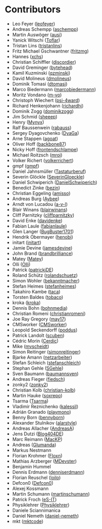# Contributors

 * Leo Feyer ([leofeyer](https://github.com/leofeyer))
 * Andreas Schempp ([aschempp](https://github.com/aschempp))
 * Martin Auswöger ([ausi](https://github.com/ausi))
 * Yanick Witschi ([Toflar](https://github.com/Toflar))
 * Tristan Lins ([tristanlins](https://github.com/tristanlins))
 * Fritz Michael Gschwantner ([fritzmg](https://github.com/fritzmg))
 * Hannes ([xchs](https://github.com/xchs))
 * Christian Schiffler ([discordier](https://github.com/discordier))
 * David Greminger ([bytehead](https://github.com/bytehead))
 * Kamil Kuzminski ([qzminski](https://github.com/qzminski))
 * David Molineus ([dmolineus](https://github.com/dmolineus))
 * Dominik Tomasi ([dtomasi](https://github.com/dtomasi))
 * Marco Biedermann ([marcobiedermann](https://github.com/marcobiedermann))
 * Moritz Vondano ([m-vo](https://github.com/m-vo))
 * Christoph Wiechert ([psi-4ward](https://github.com/psi-4ward))
 * Richard Henkenjohann ([richardhj](https://github.com/richardhj))
 * Dominik Zogg ([dominikzogg](https://github.com/dominikzogg))
 * Jim Schmid ([sheeep](https://github.com/sheeep))
 * Henry ([Mynyx](https://github.com/Mynyx))
 * Ralf Baussenwein ([rabauss](https://github.com/rabauss))
 * Sergey Dyagovchenko ([DyaGa](https://github.com/DyaGa))
 * Arne Stappen ([agoat](https://github.com/agoat))
 * Oliver Hoff ([backbone87](https://github.com/backbone87))
 * Nicky Hoff ([frontendschlampe](https://github.com/frontendschlampe))
 * Michael Roitzsch ([mroi](https://github.com/mroi))
 * Volker Richert ([volkerrichert](https://github.com/volkerrichert))
 * gmpf ([gmpf](https://github.com/gmpf))
 * Daniel Jahnsmüller ([Tastaturberuf](https://github.com/Tastaturberuf))
 * Severin Glöckle ([SeverinGloeckle](https://github.com/SeverinGloeckle))
 * Daniel Schwiperich ([DanielSchwiperich](https://github.com/DanielSchwiperich))
 * Benedict Zinke ([bezin](https://github.com/bezin))
 * Christian Eggeling ([amisso](https://github.com/amisso))
 * Andreas Burg ([Aybee](https://github.com/Aybee))
 * Arndt von Lucadou ([a-v-l](https://github.com/a-v-l))
 * Blair Winans ([blairwinans](https://github.com/blairwinans))
 * Cliff Parnitzky ([cliffparnitzky](https://github.com/cliffparnitzky))
 * David Enke ([davidenke](https://github.com/davidenke))
 * Fabian Laule ([fabianlaule](https://github.com/fabianlaule))
 * Glen Langer ([BugBuster1701](https://github.com/BugBuster1701))
 * Hendrik Obermayer ([henobi](https://github.com/henobi))
 * initart ([initart](https://github.com/initart))
 * Jamie Devine ([jamesdevine](https://github.com/jamesdevine))
 * John Brand ([brandbrilliance](https://github.com/brandbrilliance))
 * Matey ([Matey](https://github.com/Matey))
 * Olli ([Olli](https://github.com/Olli))
 * Patrick ([patrickjDE](https://github.com/patrickjDE))
 * Roland Schütz ([rolandschuetz](https://github.com/rolandschuetz))
 * Simon Wohler ([bekanntmacher](https://github.com/bekanntmacher))
 * Stefan Heimes ([stefanheimes](https://github.com/stefanheimes))
 * Takahiro Kambe ([taca](https://github.com/taca))
 * Torsten Baldes ([tobaco](https://github.com/tobaco))
 * kroka ([kroka](https://github.com/kroka))
 * Dennis Bohn ([bohnmedia](https://github.com/bohnmedia))
 * Christian Romeni ([christianromeni](https://github.com/christianromeni))
 * Joe Ray Gregory ([may17](https://github.com/may17))
 * CMSworker ([CMSworker](https://github.com/CMSworker))
 * Leopold Seckendorff ([poddus](https://github.com/poddus))
 * Patrick Landolt ([scuben](https://github.com/scuben))
 * Cédric Morin ([Cerdic](https://github.com/Cerdic))
 * Mike ([mvscheidt](https://github.com/mvscheidt))
 * Simon Reitinger ([simonreitinger](https://github.com/simonreitinger))
 * Bjarke Amann ([netzarbeiter](https://github.com/netzarbeiter))
 * Stefan Schleich ([stefanschleich](https://github.com/stefanschleich))
 * Stephan Gehle ([SGehle](https://github.com/SGehle))
 * Sven Baumann ([baumannsven](https://github.com/baumannsven))
 * Andreas Fieger ([fiedsch](https://github.com/fiedsch))
 * zonky2 ([zonky2](https://github.com/zonky2))
 * Christian Kolb ([christian-kolb](https://github.com/christian-kolb))
 * Martin Hauke ([soxrepo](https://github.com/soxrepo))
 * Tsarma ([Tsarma](https://github.com/Tsarma))
 * Vladimir Reznichenko ([kalessil](https://github.com/kalessil))
 * Adrián Granado ([playmono](https://github.com/playmono))
 * Benny Born ([bennyborn](https://github.com/bennyborn))
 * Alexander Stulnikov ([alarstyle](https://github.com/alarstyle))
 * Andreas Allacher ([AndreasA](https://github.com/AndreasA))
 * Jens Dutzi ([Blog404DE](https://github.com/Blog404DE))
 * Marc Reimann ([MacKP](https://github.com/MacKP))
 * Andreas ([Glumanda](https://github.com/Glumanda))
 * Markus Nestmann
 * Florian Krohmer ([Floxn](https://github.com/Floxn))
 * Mathias Arzberger ([MDevster](https://github.com/MDevster))
 * Benjamin Hummel
 * Dennis Erdmann ([denniserdmann](https://github.com/denniserdmann))
 * Florian Reuschel ([loilo](https://github.com/loilo))
 * Defcon0 ([Defcon0](https://github.com/Defcon0))
 * Alexej Kossmann
 * Martin Schumann ([martinschumann](https://github.com/martinschumann))
 * Patrick Froch ([eS-IT](https://github.com/eS-IT))
 * Physiklehrer ([Physiklehrer](https://github.com/Physiklehrer))
 * Daniele Sciannimanica
 * Daniel Nemeth ([daniel-nemeth](https://github.com/daniel-nemeth))
 * mkt ([mktcode](https://github.com/mktcode))
